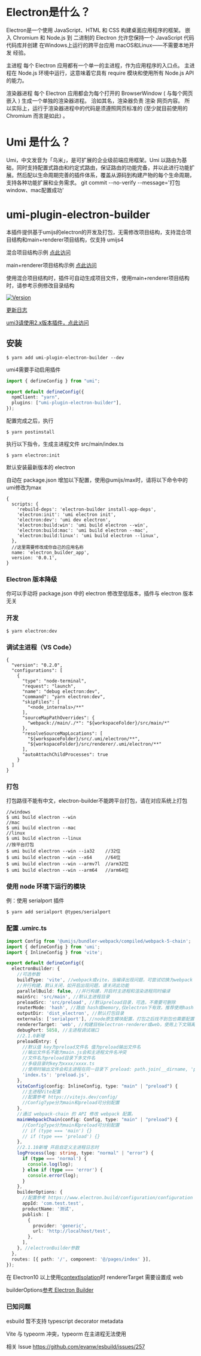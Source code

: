 # Electron是什么？
Electron是一个使用 JavaScript、HTML 和 CSS 构建桌面应用程序的框架。 嵌入 Chromium 和 Node.js 到 二进制的 Electron 允许您保持一个 JavaScript 代码代码库并创建 在Windows上运行的跨平台应用 macOS和Linux——不需要本地开发 经验。

主进程
每个 Electron 应用都有一个单一的主进程，作为应用程序的入口点。 主进程在 Node.js 环境中运行，这意味着它具有 require 模块和使用所有 Node.js API 的能力。

渲染器进程
每个 Electron 应用都会为每个打开的 BrowserWindow ( 与每个网页嵌入 ) 生成一个单独的渲染器进程。 洽如其名，渲染器负责 渲染 网页内容。 所以实际上，运行于渲染器进程中的代码是须遵照网页标准的 (至少就目前使用的 Chromium 而言是如此) 。

# Umi 是什么？
Umi，中文发音为「乌米」，是可扩展的企业级前端应用框架。Umi 以路由为基础，同时支持配置式路由和约定式路由，保证路由的功能完备，并以此进行功能扩展。然后配以生命周期完善的插件体系，覆盖从源码到构建产物的每个生命周期，支持各种功能扩展和业务需求。
git commit --no-verify --message='打包window、mac配置成功'


# umi-plugin-electron-builder

本插件提供基于umijs的electron的开发及打包，无需修改项目结构，支持混合项目结构和main+renderer项目结构，仅支持 umijs4

混合项目结构示例 <a href="https://github.com/BySlin/umi-plugin-electron-builder/tree/main/examples/demo">点此访问</a>

main+renderer项目结构示例 <a href="https://github.com/BySlin/umi-plugin-electron-builder/tree/main/examples/main%2Brenderer">点此访问</a>

使用混合项目结构时，插件可自动生成项目文件，使用main+renderer项目结构时，请参考示例修改目录结构

<a href="https://www.npmjs.com/package/umi-plugin-electron-builder"><img src="https://img.shields.io/npm/v/umi-plugin-electron-builder.svg?sanitize=true" alt="Version"></a>

[更新日志](https://github.com/BySlin/umi-plugin-electron-builder/blob/main/CHANGELOG.md)

[umi3请使用2.x版本插件，点此访问](https://github.com/BySlin/umi-plugin-electron-builder/tree/2.x)

## 安装

```shell
$ yarn add umi-plugin-electron-builder --dev
```

umi4需要手动启用插件

```typescript
import { defineConfig } from "umi";

export default defineConfig({
  npmClient: "yarn",
  plugins: ["umi-plugin-electron-builder"],
});
```

配置完成之后，执行

```shell
$ yarn postinstall
```

执行以下指令，生成主进程文件 src/main/index.ts

```shell
$ yarn electron:init
```

默认安装最新版本的 electron

自动在 package.json 增加以下配置，使用@umijs/max时，请将以下命令中的umi修改为max

```json5
{
  scripts: {
    'rebuild-deps': 'electron-builder install-app-deps',
    'electron:init': 'umi electron init',
    'electron:dev': 'umi dev electron',
    'electron:build:win': 'umi build electron --win',
    'electron:build:mac': 'umi build electron --mac',
    'electron:build:linux': 'umi build electron --linux',
  },
  //这里需要修改成你自己的应用名称
  name: 'electron_builder_app',
  version: '0.0.1',
}
```

### Electron 版本降级

你可以手动将 package.json 中的 electron 修改至低版本，插件与 electron 版本无关

### 开发

```
$ yarn electron:dev
```

### 调试主进程（VS Code）

```json5
{
  "version": "0.2.0",
  "configurations": [
    {
      "type": "node-terminal",
      "request": "launch",
      "name": "debug electron:dev",
      "command": "yarn electron:dev",
      "skipFiles": [
        "<node_internals>/**"
      ],
      "sourceMapPathOverrides": {
        "webpack://main/./*": "${workspaceFolder}/src/main/*"
      },
      "resolveSourceMapLocations": [
        "${workspaceFolder}/src/.umi/electron/**",
        "${workspaceFolder}/src/renderer/.umi/electron/**"
      ],
      "autoAttachChildProcesses": true
    }
  ]
}
```

### 打包

打包路径不能有中文，electron-builder不能跨平台打包，请在对应系统上打包

```
//windows
$ umi build electron --win
//mac
$ umi build electron --mac
//linux
$ umi build electron --linux
//按平台打包
$ umi build electron --win --ia32    //32位
$ umi build electron --win --x64     //64位
$ umi build electron --win --armv7l  //arm32位
$ umi build electron --win --arm64   //arm64位
```

### 使用 node 环境下运行的模块

例：使用 serialport 插件

```
$ yarn add serialport @types/serialport
```

### 配置 .umirc.ts

```typescript
import Config from '@umijs/bundler-webpack/compiled/webpack-5-chain';
import { defineConfig } from 'umi';
import { InlineConfig } from 'vite';

export default defineConfig({
  electronBuilder: {
    //可选参数
    buildType: 'vite', //webpack或vite，当编译出现问题，可尝试切换为webpack
    //并行构建，默认关闭，如开启出现问题，请关闭此功能
    parallelBuild: false, //并行构建，开启时主进程和渲染进程同时编译
    mainSrc: 'src/main', //默认主进程目录
    preloadSrc: 'src/preload', //默认preload目录，可选，不需要可删除
    routerMode: 'hash', //路由 hash或memory,仅electron下有效，推荐使用hash
    outputDir: 'dist_electron', //默认打包目录
    externals: ['serialport'], //node原生模块配置，打包之后找不到包也需要配置在这里
    rendererTarget: 'web', //构建目标electron-renderer或web，使用上下文隔离时，必须设置为web
    debugPort: 5858, //主进程调试端口
    //2.1.0新增
    preloadEntry: {
      //默认值 key为preload文件名 值为preload输出文件名
      //输出文件名不能为main.js会和主进程文件名冲突
      //文件名为preload目录下多文件名
      //多级目录时key为xxxx/xxxx.ts
      //使用时输出文件会和主进程在同一目录下 preload: path.join(__dirname, 'preload.js')
      'index.ts': 'preload.js',
    },
    viteConfig(config: InlineConfig, type: "main" | "preload") {
      //主进程Vite配置
      //配置参考 https://vitejs.dev/config/
      //ConfigType分为main和preload可分别配置
    },
    //通过 webpack-chain 的 API 修改 webpack 配置。
    mainWebpackChain(config: Config, type: "main" | "preload") {
      //ConfigType分为main和preload可分别配置
      // if (type === 'main') {}
      // if (type === 'preload') {}
    },
    //2.1.10新增 开启自定义主进程日志时
    logProcess(log: string, type: "normal" | "error") {
      if (type === 'normal') {
        console.log(log);
      } else if (type === 'error') {
        console.error(log);
      }
    },
    builderOptions: {
      //配置参考 https://www.electron.build/configuration/configuration
      appId: 'com.test.test',
      productName: '测试',
      publish: [
        {
          provider: 'generic',
          url: 'http://localhost/test',
        },
      ],
    }, //electronBuilder参数
  },
  routes: [{ path: '/', component: '@/pages/index' }],
});
```

在 Electron10 以上使用[contextIsolation](https://www.electronjs.org/docs/tutorial/context-isolation)时 rendererTarget 需要设置成
web

builderOptions[参考 Electron Builder](https://www.electron.build/configuration/configuration)

### 已知问题

esbuild 暂不支持 typescript decorator metadata

Vite 与 typeorm 冲突，typeorm 在主进程无法使用

相关 Issue https://github.com/evanw/esbuild/issues/257
